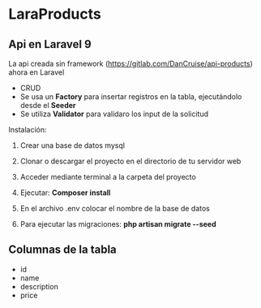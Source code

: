 # LaraProducts

## Api en Laravel 9

La api creada sin framework (https://gitlab.com/DanCruise/api-products) ahora en Laravel
- CRUD
- Se usa un  <b>Factory</b> para insertar registros en la tabla, ejecutándolo desde el <b>Seeder</b>
- Se utiliza <b>Validator</b> para validaro los input de la solicitud

Instalación:

1) Crear una base de datos mysql

2) Clonar o descargar el proyecto en el directorio de tu servidor web

3) Acceder mediante terminal a la carpeta del proyecto

1) Ejecutar:  <b>Composer install</b>

2) En el archivo .env colocar el nombre de la base de datos

3) Para ejecutar las migraciones: <b>php artisan migrate --seed</b>

## Columnas de la tabla
- id 
- name 
- description
- price
